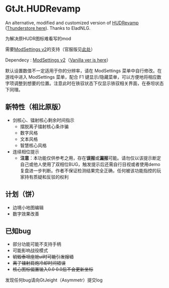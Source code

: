 # GtJt.HUDRevamp

An alternative, modified and customized version of [HUDRevamp](https://github.com/EladNLG/HUDRevamp) ([Thunderstore here](https://northstar.thunderstore.io/package/EladNLG/HUDRevamp/)). Thanks to EladNLG.

为解决原HUDR图标难看写的mod

需要[ModSettings v2](https://northstar.thunderstore.io/package/EladNLG/ModSettings/)的支持（官服版见[此处](https://github.com/Glacir/ModSettings/releases/latest)）

Dependecy : [ModSettings v2](https://northstar.thunderstore.io/package/EladNLG/ModSettings/)（[Vanilla ver is here](https://github.com/Glacir/ModSettings/releases/latest)）

默认设置数值不一定适用于你的分辨率，请在 ModSettings 菜单中自行修改。在游戏中进入 ModSettings 菜单，配合 F1 键显示/隐藏菜单，可以方便地将相应数字项调整到想要的位置。注意此时在铁驭状态下仅显示铁驭相关界面，在泰坦状态下同理。

## 新特性（相比原版）

- 剑核心、镭射核心剩余时间指示
  - 摆脱离子镭射核心条诈骗
  - 数字风格
  - 文本风格
  - 智慧核心风格
- 连续相位提示
  - **注意**：本功能仅供参考之用，存在**误报**或**漏报**可能。请勿仅以该提示断定自己或他人使用了双相位BUG，触发提示后还需自行目视或者使用demo复盘进一步判断。作者不保证检测结果完全正确，任何被该功能指控的玩家持有质疑和反驳的权利

## 计划（饼）

- 边境小地图编辑
- 数字效果改善

## 已知bug

- 部分功能可能不支持手柄
- 可能影响战役模式
- ~~销毁泰坦座舱ui时可能引发报错~~
- ~~离子镭射肩炮冷却时间错误~~
- ~~核心图标偏置输入0.0 0.0后不会更新坐标~~

发现任何bug请向GtJeight（Asymmetr）提交log
